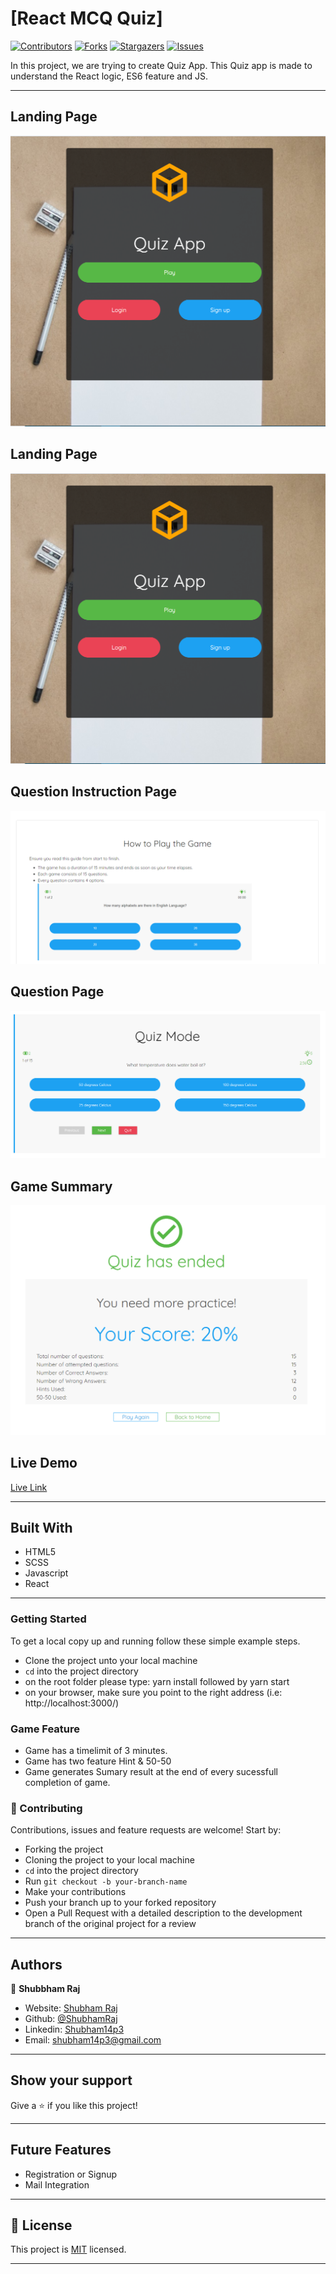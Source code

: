 # [React MCQ Quiz]

[![Contributors][contributors-shield]][contributors-url]
[![Forks][forks-shield]][forks-url]
[![Stargazers][stars-shield]][stars-url]
[![Issues][issues-shield]][issues-url]

In this project, we are trying to create Quiz App. This Quiz app is made to understand the React logic, ES6 feature and JS. 

---

## Landing Page

![screenshot](./src/assets/img/screenshot01.png)

## Landing Page

![screenshot](./src/assets/img/screenshot01.png)

## Question Instruction Page

![screenshot](./src/assets/img/screenshot02.png)

## Question Page

![screenshot](./src/assets/img/screenshot03.png)

## Game Summary

![screenshot](./src/assets/img/screenshot04.png)

## Live Demo

[Live Link](#)

---

## Built With

- HTML5
- SCSS
- Javascript
- React

---

### Getting Started

To get a local copy up and running follow these simple example steps.

- Clone the project unto your local machine
- `cd` into the project directory
- on the root folder please type: yarn install followed by yarn start
- on your browser, make sure you point to the right address (i.e: http://localhost:3000/)

### Game Feature

- Game has a timelimit of 3 minutes.
- Game has two feature Hint & 50-50
- Game generates Sumary result at the end of every sucessfull completion of game.

### 🤝 Contributing

Contributions, issues and feature requests are welcome! Start by:

- Forking the project
- Cloning the project to your local machine
- `cd` into the project directory
- Run `git checkout -b your-branch-name`
- Make your contributions
- Push your branch up to your forked repository
- Open a Pull Request with a detailed description to the development branch of the original project for a review

---

## Authors

👤 **Shubbham Raj**

- Website: [Shubham Raj](https://www.shubhamraj.dev/)
- Github: [@ShubhamRaj](https://github.com/shubham14p3)
- Linkedin: [Shubham14p3](https://www.linkedin.com/in/shubham14p3/)
- Email: shubham14p3@gmail.com

---

## Show your support

Give a ⭐️ if you like this project!

---

## Future Features

- Registration or Signup
- Mail Integration

---

## 📝 License

This project is [MIT](lic.url) licensed.

---

<!-- MARKDOWN LINKS & IMAGES -->

[contributors-shield]: https://img.shields.io/github/contributors/shubham14p3/react-mcq-test.svg?style=flat-square
[contributors-url]: https://github.com/shubham14p3/react-mcq-test/graphs/contributors
[forks-shield]: https://img.shields.io/github/forks/shubham14p3/react-mcq-test.svg?style=flat-square
[forks-url]: https://github.com/shubham14p3/react-mcq-test/network/members
[stars-shield]: https://img.shields.io/github/stars/shubham14p3/react-mcq-test.svg?style=flat-square
[stars-url]: https://github.com/shubham14p3/react-mcq-test/stargazers
[issues-shield]: https://img.shields.io/github/issues/shubham14p3/react-mcq-test.svg?style=flat-square
[issues-url]: https://github.com/shubham14p3/react-mcq-test/issues
